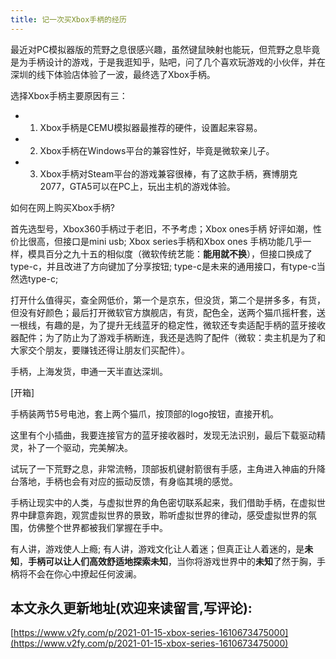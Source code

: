```yaml
---
title: 记一次买Xbox手柄的经历
---
```




最近对PC模拟器版的荒野之息很感兴趣，虽然键鼠映射也能玩，但荒野之息毕竟是为手柄设计的游戏，于是我逛知乎，贴吧，问了几个喜欢玩游戏的小伙伴，并在深圳的线下体验店体验了一波，最终选了Xbox手柄。

选择Xbox手柄主要原因有三：
- 1. Xbox手柄是CEMU模拟器最推荐的硬件，设置起来容易。
- 2. Xbox手柄在Windows平台的兼容性好，毕竟是微软亲儿子。
- 3. Xbox手柄对Steam平台的游戏兼容很棒，有了这款手柄，赛博朋克2077，GTA5可以在PC上，玩出主机的游戏体验。


如何在网上购买Xbox手柄?

首先选型号，Xbox360手柄过于老旧，不予考虑；Xbox ones手柄 好评如潮，性价比很高，但接口是mini usb; Xbox series手柄和Xbox ones 手柄功能几乎一样，模具百分之九十五的相似度（微软传统艺能：**能用就不换**），但接口换成了type-c，并且改进了方向键加了分享按钮; type-c是未来的通用接口，有type-c当然选type-c; 

打开什么值得买，查全网低价，第一个是京东，但没货，第二个是拼多多，有货，但没有好颜色；最后打开微软官方旗舰店，有货，配色全，送两个猫爪摇杆套，送一根线，有趣的是，为了提升无线蓝牙的稳定性，微软还专卖适配手柄的蓝牙接收器配件；为了防止为了游戏手柄断连，我还是选购了配件（微软：卖主机是为了和大家交个朋友，要赚钱还得让朋友们买配件）。

手柄，上海发货，申通一天半直达深圳。

[开箱]

手柄装两节5号电池，套上两个猫爪，按顶部的logo按钮，直接开机。


这里有个小插曲，我要连接官方的蓝牙接收器时，发现无法识别，最后下载驱动精灵，补了一个驱动，完美解决。

试玩了一下荒野之息，非常流畅，顶部扳机键射箭很有手感，主角进入神庙的升降台落地，手柄也会有对应的振动反馈，有身临其境的感觉。


手柄让现实中的人类，与虚拟世界的角色密切联系起来，我们借助手柄，在虚拟世界中肆意奔跑，观赏虚拟世界的景致，聆听虚拟世界的律动，感受虚拟世界的氛围，仿佛整个世界都被我们掌握在手中。

有人讲，游戏使人上瘾; 有人讲，游戏文化让人着迷；但真正让人着迷的，是**未知**，**手柄可以让人们高效舒适地探索未知**，当你将游戏世界中的**未知**了然于胸，手柄将不会在你心中撩起任何波澜。




## 本文永久更新地址(欢迎来读留言,写评论):

[https://www.v2fy.com/p/2021-01-15-xbox-series-1610673475000](https://www.v2fy.com/p/2021-01-15-xbox-series-1610673475000)
